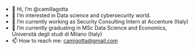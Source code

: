 - 👋 Hi, I’m @camillagotta
- 👀 I’m interested in Data science and cybersecurity world.
- 🌱 I’m currently working as Security Consulting Intern at Accenture (Italy) 
- 🌱 I’m currently graduating in MSc Data Science and Economics, Università degli studi di Milano (Italy)
- 📫 How to reach me: camigotta@gmail.com

<!---
camillagotta/camillagotta is a ✨ special ✨ repository because its `README.md` (this file) appears on your GitHub profile.
You can click the Preview link to take a look at your changes.
--->
